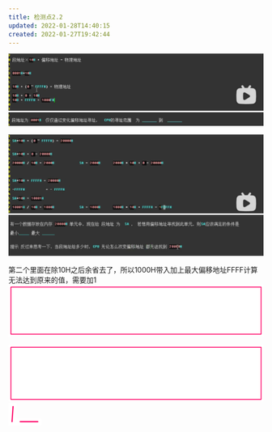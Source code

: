 ```yaml
---
title: 检测点2.2
updated: 2022-01-28T14:40:15
created: 2022-01-27T19:42:44
---
```


![image1](../../resources/eb2886bba3f54ff4a8fd0dc2b07b6afc.png)
![image2](../../resources/8f1a53d97038492aac317c3a6e2afe52.png)

![image3](../../resources/a3c82b02a7ad444b87e6d00e6576462f.png)
![image4](../../resources/098252a7a2c84d3ba4a3494d93be8c71.png)

第二个里面在除10H之后余省去了，所以1000H带入加上最大偏移地址FFFF计算无法达到原来的值，需要加1
![image5](../../resources/4b08d7834eda41409240e35de89ad599.png)

![image6](../../resources/c9bc0f89697b48a38afe0ecf05895a86.png)![image7](../../resources/1835b093cbb84965a6125b104a94c805.png)![image8](../../resources/70e9318fe5ac49858d55637f9387921f.png)
